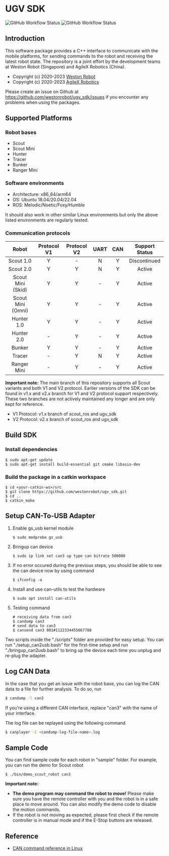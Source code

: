 # UGV SDK

![GitHub Workflow Status](https://github.com/westonrobot/ugv_sdk/workflows/Cpp/badge.svg)
![GitHub Workflow Status](https://github.com/westonrobot/ugv_sdk/workflows/ROS/badge.svg)

## Introduction

This software package provides a C++ interface to communicate with the mobile platforms, for sending commands to the
robot and receiving the latest robot state. The repository is a joint effort by the development teams at Weston Robot (Singapore) and AgileX Robotics (China).

- Copyright (c) 2020-2023 [Weston Robot](https://www.westonrobot.com/)
- Copyright (c) 2020-2023 [AgileX Robotics](http://www.agilex.ai/?lang=zh-cn)

Please create an issue on Github at https://github.com/westonrobot/ugv_sdk/issues if you encounter any problems when
using the packages.

## Supported Platforms

### Robot bases

* Scout
* Scout Mini
* Hunter
* Tracer
* Bunker
* Ranger Mini

### Software environments

* Architecture: x86_64/arm64
* OS: Ubuntu 18.04/20.04/22.04
* ROS: Melodic/Noetic/Foxy/Humble

It should also work in other similar Linux environments but only the above listed environments are regularly tested.

### Communication protocols

|       Robot       | Protocol V1 | Protocol V2 | UART | CAN | Support Status |
|:-----------------:|:-----------:|:-----------:|:----:|:---:|:--------------:|
|     Scout 1.0     |      Y      |      -      |  N   |  Y  |  Discontinued  |
|     Scout 2.0     |      Y      |      Y      |  N   |  Y  |     Active     |
| Scout Mini (Skid) |      Y      |      Y      |  -   |  Y  |     Active     |
| Scout Mini (Omni) |      Y      |      Y      |  -   |  Y  |     Active     |
|    Hunter 1.0     |      Y      |      Y      |  -   |  Y  |     Active     |
|    Hunter 2.0     |      -      |      Y      |  -   |  Y  |     Active     |
|      Bunker       |      Y      |      Y      |  -   |  Y  |     Active     |
|      Tracer       |      -      |      Y      |  N   |  Y  |     Active     |
|    Ranger Mini    |      -      |      Y      |  -   |  Y  |     Active     |

**Important note:** The main branch of this repository supports all Scout variants and both V1 and V2 protocol. Earlier
versions of the SDK can be found in v1.x and v2.x branch for V1 and V2 protocol support respectively. These two branches
are not
actively maintained any longer and are only kept for reference.

* V1 Protocol: v1.x branch of scout_ros and ugv_sdk
* V2 Protocol: v2.x branch of scout_ros and ugv_sdk

## Build SDK

### Install dependencies

```
$ sudo apt-get update
$ sudo apt-get install build-essential git cmake libasio-dev
```

### Build the package in a catkin workspace

```
$ cd <your-catkin-ws>/src
$ git clone https://github.com/westonrobot/ugv_sdk.git
$ cd ..
$ catkin_make
```

## Setup CAN-To-USB Adapter

1. Enable gs_usb kernel module
    ```
    $ sudo modprobe gs_usb
    ```
2. Bringup can device
   ```
   $ sudo ip link set can3 up type can bitrate 500000
   ```
3. If no error occured during the previous steps, you should be able to see the can device now by using command
   ```
   $ ifconfig -a
   ```
4. Install and use can-utils to test the hardware
    ```
    $ sudo apt install can-utils
    ```
5. Testing command
    ```
    # receiving data from can3
    $ candump can3
    # send data to can3
    $ cansend can3 001#1122334455667788
    ```

Two scripts inside the "./scripts" folder are provided for easy setup. You can run "./setup_can2usb.bash" for the
first-time setup and run "./bringup_can2usb.bash" to bring up the device each time you unplug and re-plug the adapter.

## Log CAN Data

In the case that you get an issue with the robot base, you can log the CAN data to a file for further analysis. To do
so, run

```bash
$ candump -l can3
```

If you're using a different CAN interface, replace "can3" with the name of your interface.

The log file can be replayed using the following command

```bash
$ canplayer -I <candump-log-file-name>.log
```

## Sample Code

You can find sample code for each robot in "sample" folder. For example, you can run the demo for Scout robot

```
$ ./bin/demo_scout_robot can3
```

**Important note:**

* **The demo program may command the robot to move!** Please make sure you have the remote controller with you and the
  robot is in a safe place to move around. You can also modify the demo code to disable the motion commands.
* If the robot is not moving as expected, please first check if the remote controller is in manual mode and if the
  E-Stop buttons are released.

## Reference

* [CAN command reference in Linux](https://notes.rdu.im/system/linux/canbus/)

